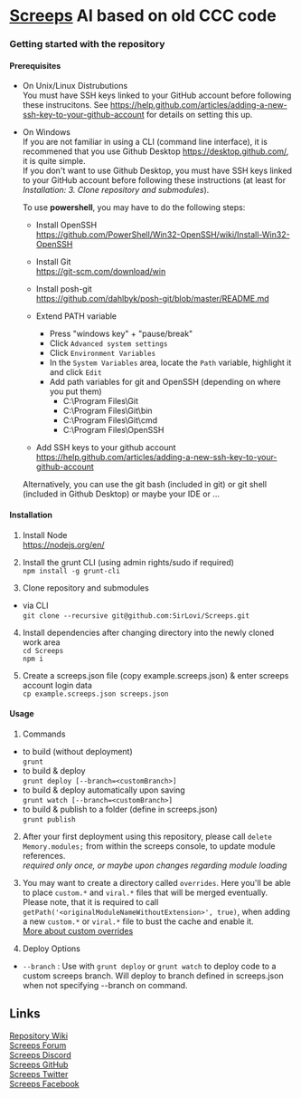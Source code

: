 # [Screeps](https://screeps.com) AI based on old CCC code  

### Getting started with the repository  

#### Prerequisites 

* On Unix/Linux Distrubutions  
  You must have SSH keys linked to your GitHub account before following these instrucitons.  See https://help.github.com/articles/adding-a-new-ssh-key-to-your-github-account for details on setting this up.  
  
* On Windows  
  If you are not familiar in using a CLI (command line interface), it is recommened that you use Github Desktop https://desktop.github.com/, it is quite simple.  
  If you don't want to use Github Desktop, you must have SSH keys linked to your GitHub account before following these instructions (at least for *Installation: 3. Clone repository and submodules*).  
  
  To use **powershell**, you may have to do the following steps: 
  * Install OpenSSH  
    https://github.com/PowerShell/Win32-OpenSSH/wiki/Install-Win32-OpenSSH 
  * Install Git  
    https://git-scm.com/download/win
  * Install posh-git  
    https://github.com/dahlbyk/posh-git/blob/master/README.md
  * Extend PATH variable
    * Press "windows key" + "pause/break"
    * Click `Advanced system settings`
    * Click `Environment Variables`
    * In the `System Variables` area, locate the `Path` variable, highlight it and click `Edit`
    * Add path variables for git and OpenSSH (depending on where you put them)
      * C:\Program Files\Git
      * C:\Program Files\Git\bin
      * C:\Program Files\Git\cmd
      * C:\Program Files\OpenSSH
      
    
  * Add SSH keys to your github account  
    https://help.github.com/articles/adding-a-new-ssh-key-to-your-github-account

  Alternatively, you can use the git bash (included in git) or git shell (included in Github Desktop) or maybe your IDE or ...

#### Installation

1. Install Node  
  https://nodejs.org/en/

2. Install the grunt CLI (using admin rights/sudo if required)  
  `npm install -g grunt-cli`  

3. Clone repository and submodules  
  * via CLI  
    `git clone --recursive git@github.com:SirLovi/Screeps.git`  

4. Install dependencies after changing directory into the newly cloned work area  
  `cd Screeps`  
  `npm i`

5. Create a screeps.json file (copy example.screeps.json) & enter screeps account login data  
  `cp example.screeps.json screeps.json`

#### Usage

1. Commands
  * to build (without deployment)  
  `grunt`  
  * to build & deploy  
  `grunt deploy [--branch=<customBranch>]`
  * to build & deploy automatically upon saving  
  `grunt watch [--branch=<customBranch>]`
  * to build & publish to a folder (define in screeps.json)  
  `grunt publish`
  
2. After your first deployment using this repository, please call `delete Memory.modules;` from within the screeps console, to update module references.  
  *required only once, or maybe upon changes regarding module loading*  

3. You may want to create a directory called `overrides`. Here you'll be able to place `custom.*` and `viral.*` files that will be merged eventually.  
Please note, that it is required to call `getPath('<originalModuleNameWithoutExtension>', true)`, when adding a new `custom.*` or `viral.*` file to bust the cache and enable it.  
[More about custom overrides](https://gitlab.com/ScreepsCCC/public/wikis/Custom-Module-Overrides)  

4. Deploy Options
  * `--branch` : Use with `grunt deploy` or `grunt watch` to deploy code to a custom screeps branch. Will deploy to branch defined in screeps.json when not specifying --branch on command.

## Links

[Repository Wiki](https://gitlab.com/ScreepsCCC/public/wikis)   
[Screeps Forum](https://screeps.com/forum/)   
[Screeps Discord](https://discord.gg/screeps)   
[Screeps GitHub](https://github.com/screeps/screeps)   
[Screeps Twitter](https://twitter.com/ScreepsGame)   
[Screeps Facebook](https://facebook.com/ScreepsGame)   
